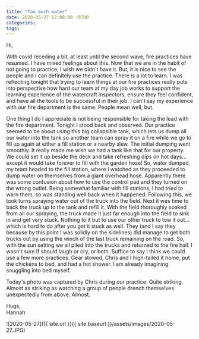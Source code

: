 ```yaml
---
title: "Too much water"
date: 2020-05-27 12:00:00 -0700
categories:
tags:
---
```


Hi,

With covid receding a bit, at least until the second wave, fire practices have resumed. I have mixed feelings about this. Now that we are in the habit of not going to practice, I wish we didn't have it. But, it is nice to see the people and I can definitely use the practice. There is a lot to learn. I was reflecting tonight that trying to learn things at our fire practices really puts into perspective how hard our team at my day job works to support the learning experience of the watercraft inspectors, ensure they feel confident, and have all the tools to be successful in their job. I can't say my experience with our fire department is the same. People mean well, but.

One thing I do I appreciate is not being responsible for taking the lead with the fire department. Tonight I stood back and observed. Our practice seemed to be about using this big collapsible tank, which lets us dump all our water into the tank so another team can spray it on a fire while we go to fill up again at either a fill station or a nearby slew. The initial dumping went smoothly. It really made me wish we had a tank like that for our property. We could set it up beside the deck and take refreshing dips on hot days... except it would take forever to fill with the garden hose! So, water dumped, my team headed to the fill station, where I watched as they proceeded to dump water on themselves from a giant overhead hose. Apparently there was some confusion about how to use the control pad and they turned on the wrong outlet. Being somewhat familiar with fill stations, I had tried to warn them, so was standing well back when it happened. Following this, we took turns spraying water out of the truck into the field. Next it was time to back the truck up to the tank and refill it. With the field thoroughly soaked from all our spraying, the truck made it just far enough into the field to sink in and get very stuck. Nothing to it but to use our other truck to tow it out... which is hard to do after you get it stuck as well. They (and I say they because by this point I was solidly on the sidelines) did manage to get both trucks out by using the winch of the last truck remaining on the road. So, with the sun setting we all piled into the trucks and returned to the fire hall. I wasn't sure if should laugh or cry, or both.  Suffice to say I think we could use a few more practices. Gear stowed, Chris and I high-tailed it home, put the chickens to bed, and had a hot shower. I am already imagining snuggling into bed myself.

Today's photo was captured by Chris during our practice. Quite striking. Almost as striking as watching a group of people drench themselves unexpectedly from above. Almost.

Hugs,<br />
Hannah

![2020-05-27]({{ site.url }}{{ site.baseurl }}/assets/images/2020-05-27.JPG)